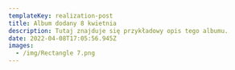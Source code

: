 ```yaml
---
templateKey: realization-post
title: Album dodany 8 kwietnia
description: Tutaj znajduje się przykładowy opis tego albumu.
date: 2022-04-08T17:05:56.945Z
images:
  - /img/Rectangle 7.png
---
```

